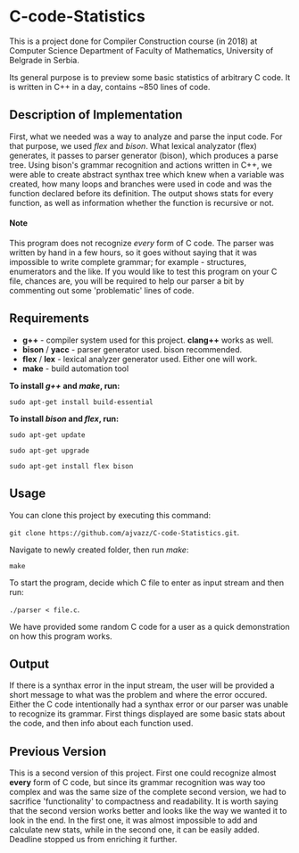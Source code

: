 # C-code-Statistics
This is a project done for Compiler Construction course (in 2018) at Computer Science Department of Faculty of Mathematics, University of Belgrade in Serbia. 

Its general purpose is to preview some basic statistics of arbitrary C code. It is written in C++ in a day, contains ~850 lines of code.

## Description of Implementation
First, what we needed was a way to analyze and parse the input code. For that purpose, we used _flex_ and _bison_. What lexical analyzator (flex) generates, it passes to parser generator (bison), which produces a parse tree. Using bison's grammar recognition and actions written in C++, we were able to create abstract synthax tree which knew when a variable was created, how many loops and branches were used in code and was the function declared before its definition. The output shows stats for every function, as well as information whether the function is recursive or not.

#### Note
This program does not recognize _every_ form of C code. The parser was written by hand in a few hours, so it goes without saying that it was impossible to write complete grammar; for example - structures, enumerators and the like. If you would like to test this program on your C file, chances are, you will be required to help our parser a bit by commenting out some 'problematic' lines of code.

## Requirements
* **g++** - compiler system used for this project.  **clang++** works as well.
* **bison** / **yacc** - parser generator used. bison recommended.
* **flex** / **lex** - lexical analyzer generator used. Either one will work.
* **make** - build automation tool

**To install _g++_ and _make_, run:**

```sudo apt-get install build-essential```


**To install _bison_ and _flex_, run:**

```sudo apt-get update ```

```sudo apt-get upgrade```

```sudo apt-get install flex bison```

## Usage
You can clone this project by executing this command:

```git clone https://github.com/ajvazz/C-code-Statistics.git```.

Navigate to newly created folder, then run _make_: 

`make`

To start the program, decide which C file to enter as input stream and then run:

```./parser < file.c```.

We have provided some random C code for a user as a quick demonstration on how this program works.

## Output

If there is a synthax error in the input stream, the user will be provided a short message to what was the problem and where the error occured. Either the C code intentionally had a synthax error or our parser was unable to recognize its grammar.
First things displayed are some basic stats about the code, and then info about each function used.

## Previous Version
This is a second version of this project. First one could recognize almost **every** form of C code, but since its grammar recognition was way too complex and was the same size of the complete second version, we had to sacrifice 'functionality' to compactness and readability.
It is worth saying that the second version works better and looks like the way we wanted it to look in the end. In the first one, it was almost impossible to add and calculate new stats, while in the second one, it can be easily added. Deadline stopped us from enriching it further.
